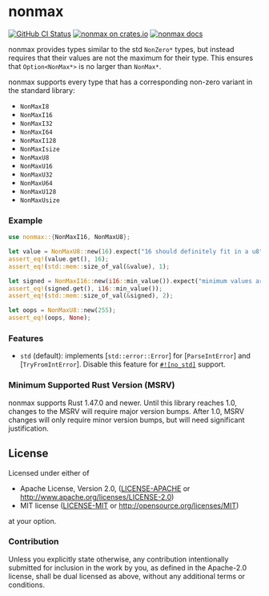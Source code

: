 # nonmax

[![GitHub CI Status](https://github.com/LPGhatguy/nonmax/workflows/CI/badge.svg)](https://github.com/LPGhatguy/nonmax/actions)
[![nonmax on crates.io](https://img.shields.io/crates/v/nonmax.svg)](https://crates.io/crates/nonmax)
[![nonmax docs](https://img.shields.io/badge/docs-docs.rs-orange.svg)](https://docs.rs/nonmax)

nonmax provides types similar to the std `NonZero*` types, but instead requires
that their values are not the maximum for their type. This ensures that
`Option<NonMax*>` is no larger than `NonMax*`.

nonmax supports every type that has a corresponding non-zero variant in the
standard library:

* `NonMaxI8`
* `NonMaxI16`
* `NonMaxI32`
* `NonMaxI64`
* `NonMaxI128`
* `NonMaxIsize`
* `NonMaxU8`
* `NonMaxU16`
* `NonMaxU32`
* `NonMaxU64`
* `NonMaxU128`
* `NonMaxUsize`

### Example

```rust
use nonmax::{NonMaxI16, NonMaxU8};

let value = NonMaxU8::new(16).expect("16 should definitely fit in a u8");
assert_eq!(value.get(), 16);
assert_eq!(std::mem::size_of_val(&value), 1);

let signed = NonMaxI16::new(i16::min_value()).expect("minimum values are fine");
assert_eq!(signed.get(), i16::min_value());
assert_eq!(std::mem::size_of_val(&signed), 2);

let oops = NonMaxU8::new(255);
assert_eq!(oops, None);
```

### Features

* `std` (default): implements [`std::error::Error`] for [`ParseIntError`] and
[`TryFromIntError`]. Disable this feature for
[`#![no_std]`](https://rust-embedded.github.io/book/intro/no-std.html) support.

### Minimum Supported Rust Version (MSRV)

nonmax supports Rust 1.47.0 and newer. Until this library reaches 1.0,
changes to the MSRV will require major version bumps. After 1.0, MSRV changes
will only require minor version bumps, but will need significant justification.

## License

Licensed under either of

 * Apache License, Version 2.0, ([LICENSE-APACHE](LICENSE-APACHE) or http://www.apache.org/licenses/LICENSE-2.0)
 * MIT license ([LICENSE-MIT](LICENSE-MIT) or http://opensource.org/licenses/MIT)

at your option.

### Contribution
Unless you explicitly state otherwise, any contribution intentionally submitted for inclusion in the work by you, as defined in the Apache-2.0 license, shall be dual licensed as above, without any additional terms or conditions.
